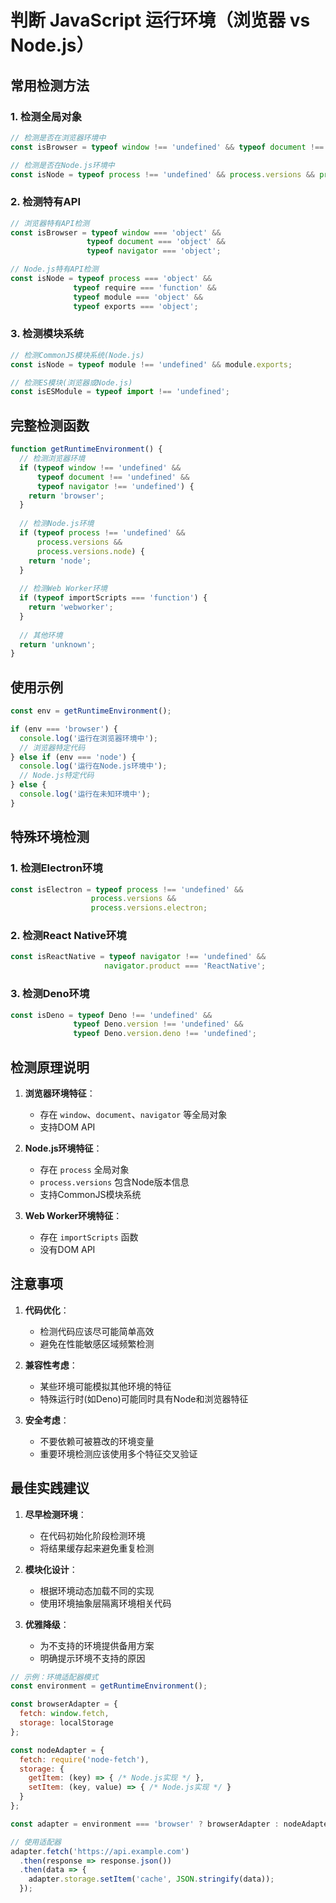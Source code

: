 # 判断 JavaScript 运行环境（浏览器 vs Node.js）

## 常用检测方法

### 1. 检测全局对象

```javascript
// 检测是否在浏览器环境中
const isBrowser = typeof window !== 'undefined' && typeof document !== 'undefined';

// 检测是否在Node.js环境中
const isNode = typeof process !== 'undefined' && process.versions && process.versions.node;
```

### 2. 检测特有API

```javascript
// 浏览器特有API检测
const isBrowser = typeof window === 'object' && 
                 typeof document === 'object' && 
                 typeof navigator === 'object';

// Node.js特有API检测
const isNode = typeof process === 'object' && 
              typeof require === 'function' && 
              typeof module === 'object' && 
              typeof exports === 'object';
```

### 3. 检测模块系统

```javascript
// 检测CommonJS模块系统(Node.js)
const isNode = typeof module !== 'undefined' && module.exports;

// 检测ES模块(浏览器或Node.js)
const isESModule = typeof import !== 'undefined';
```

## 完整检测函数

```javascript
function getRuntimeEnvironment() {
  // 检测浏览器环境
  if (typeof window !== 'undefined' && 
      typeof document !== 'undefined' && 
      typeof navigator !== 'undefined') {
    return 'browser';
  }
  
  // 检测Node.js环境
  if (typeof process !== 'undefined' && 
      process.versions && 
      process.versions.node) {
    return 'node';
  }
  
  // 检测Web Worker环境
  if (typeof importScripts === 'function') {
    return 'webworker';
  }
  
  // 其他环境
  return 'unknown';
}
```

## 使用示例

```javascript
const env = getRuntimeEnvironment();

if (env === 'browser') {
  console.log('运行在浏览器环境中');
  // 浏览器特定代码
} else if (env === 'node') {
  console.log('运行在Node.js环境中');
  // Node.js特定代码
} else {
  console.log('运行在未知环境中');
}
```

## 特殊环境检测

### 1. 检测Electron环境

```javascript
const isElectron = typeof process !== 'undefined' && 
                  process.versions && 
                  process.versions.electron;
```

### 2. 检测React Native环境

```javascript
const isReactNative = typeof navigator !== 'undefined' && 
                     navigator.product === 'ReactNative';
```

### 3. 检测Deno环境

```javascript
const isDeno = typeof Deno !== 'undefined' && 
              typeof Deno.version !== 'undefined' && 
              typeof Deno.version.deno !== 'undefined';
```

## 检测原理说明

1. **浏览器环境特征**：
   - 存在 `window`、`document`、`navigator` 等全局对象
   - 支持DOM API

2. **Node.js环境特征**：
   - 存在 `process` 全局对象
   - `process.versions` 包含Node版本信息
   - 支持CommonJS模块系统

3. **Web Worker环境特征**：
   - 存在 `importScripts` 函数
   - 没有DOM API

## 注意事项

1. **代码优化**：
   - 检测代码应该尽可能简单高效
   - 避免在性能敏感区域频繁检测

2. **兼容性考虑**：
   - 某些环境可能模拟其他环境的特征
   - 特殊运行时(如Deno)可能同时具有Node和浏览器特征

3. **安全考虑**：
   - 不要依赖可被篡改的环境变量
   - 重要环境检测应该使用多个特征交叉验证

## 最佳实践建议

1. **尽早检测环境**：
   - 在代码初始化阶段检测环境
   - 将结果缓存起来避免重复检测

2. **模块化设计**：
   - 根据环境动态加载不同的实现
   - 使用环境抽象层隔离环境相关代码

3. **优雅降级**：
   - 为不支持的环境提供备用方案
   - 明确提示环境不支持的原因

```javascript
// 示例：环境适配器模式
const environment = getRuntimeEnvironment();

const browserAdapter = {
  fetch: window.fetch,
  storage: localStorage
};

const nodeAdapter = {
  fetch: require('node-fetch'),
  storage: {
    getItem: (key) => { /* Node.js实现 */ },
    setItem: (key, value) => { /* Node.js实现 */ }
  }
};

const adapter = environment === 'browser' ? browserAdapter : nodeAdapter;

// 使用适配器
adapter.fetch('https://api.example.com')
  .then(response => response.json())
  .then(data => {
    adapter.storage.setItem('cache', JSON.stringify(data));
  });
```
